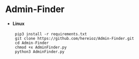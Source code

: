 # Admin-Finder

* #### Linux
       pip3 install -r requirements.txt
       git clone https://github.com/hereioz/Admin-Finder.git
       cd Admin-Finder
       chmod +x AdminFinder.py
       python3 AdminFinder.py
